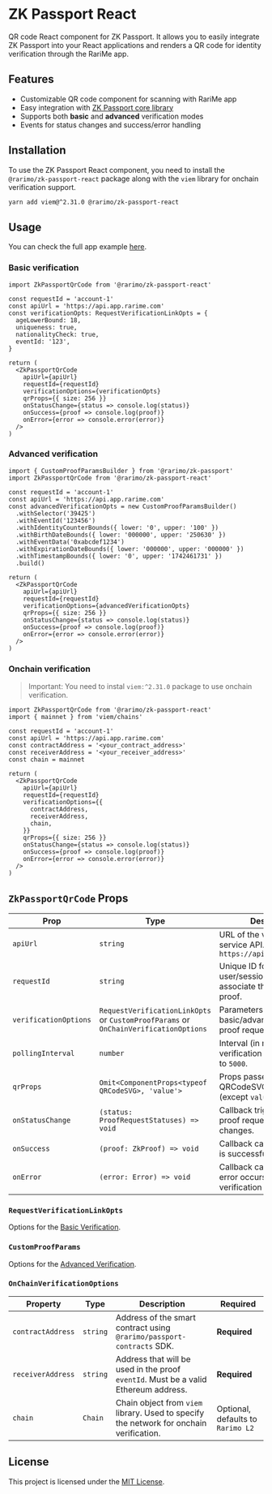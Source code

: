 # ZK Passport React

QR code React component for ZK Passport. It allows you to easily integrate ZK Passport into your React applications and renders a QR code for identity verification through the RariMe app.

## Features

- Customizable QR code component for scanning with RariMe app
- Easy integration with [ZK Passport core library](https://github.com/rarimo/zk-passport/tree/main/packages/core)
- Supports both **basic** and **advanced** verification modes
- Events for status changes and success/error handling

## Installation

To use the ZK Passport React component, you need to install the `@rarimo/zk-passport-react` package along with the `viem` library for onchain verification support.

```bash
yarn add viem@^2.31.0 @rarimo/zk-passport-react
```

## Usage

You can check the full app example [here](https://github.com/rarimo/zk-passport/tree/main/examples).

### Basic verification

```tsx
import ZkPassportQrCode from '@rarimo/zk-passport-react'

const requestId = 'account-1'
const apiUrl = 'https://api.app.rarime.com'
const verificationOpts: RequestVerificationLinkOpts = {
  ageLowerBound: 18,
  uniqueness: true,
  nationalityCheck: true,
  eventId: '123',
}

return (
  <ZkPassportQrCode
    apiUrl={apiUrl}
    requestId={requestId}
    verificationOptions={verificationOpts}
    qrProps={{ size: 256 }}
    onStatusChange={status => console.log(status)}
    onSuccess={proof => console.log(proof)}
    onError={error => console.error(error)}
  />
)
```

### Advanced verification

```tsx
import { CustomProofParamsBuilder } from '@rarimo/zk-passport'
import ZkPassportQrCode from '@rarimo/zk-passport-react'

const requestId = 'account-1'
const apiUrl = 'https://api.app.rarime.com'
const advancedVerificationOpts = new CustomProofParamsBuilder()
  .withSelector('39425')
  .withEventId('123456')
  .withIdentityCounterBounds({ lower: '0', upper: '100' })
  .withBirthDateBounds({ lower: '000000', upper: '250630' })
  .withEventData('0xabcdef1234')
  .withExpirationDateBounds({ lower: '000000', upper: '000000' })
  .withTimestampBounds({ lower: '0', upper: '1742461731' })
  .build()

return (
  <ZkPassportQrCode
    apiUrl={apiUrl}
    requestId={requestId}
    verificationOptions={advancedVerificationOpts}
    qrProps={{ size: 256 }}
    onStatusChange={status => console.log(status)}
    onSuccess={proof => console.log(proof)}
    onError={error => console.error(error)}
  />
)
```

### Onchain verification

> Important: You need to instal `viem:^2.31.0` package to use onchain verification.

```tsx
import ZkPassportQrCode from '@rarimo/zk-passport-react'
import { mainnet } from 'viem/chains'

const requestId = 'account-1'
const apiUrl = 'https://api.app.rarime.com'
const contractAddress = '<your_contract_address>'
const receiverAddress = '<your_receiver_address>'
const chain = mainnet

return (
  <ZkPassportQrCode
    apiUrl={apiUrl}
    requestId={requestId}
    verificationOptions={{
      contractAddress,
      receiverAddress,
      chain,
    }}
    qrProps={{ size: 256 }}
    onStatusChange={status => console.log(status)}
    onSuccess={proof => console.log(proof)}
    onError={error => console.error(error)}
  />
)
```

## `ZkPassportQrCode` Props

| Prop                  | Type                                                                                 | Description                                                                  | Required     |
| --------------------- | ------------------------------------------------------------------------------------ | ---------------------------------------------------------------------------- | ------------ |
| `apiUrl`              | `string`                                                                             | URL of the verificator service API. Defaults to `https://api.app.rarime.com` | **Optional** |
| `requestId`           | `string`                                                                             | Unique ID for the user/session. Used to associate the request with a proof.  | **Required** |
| `verificationOptions` | `RequestVerificationLinkOpts` or `CustomProofParams` or `OnChainVerificationOptions` | Parameters for either basic/advanced/onchain proof request.                  | **Required** |
| `pollingInterval`     | `number`                                                                             | Interval (in ms) to poll verification status. Defaults to `5000`.            | **Optional** |
| `qrProps`             | `Omit<ComponentProps<typeof QRCodeSVG>, 'value'>`                                    | Props passed to the QRCodeSVG component (except `value`).                    | **Required** |
| `onStatusChange`      | `(status: ProofRequestStatuses) => void`                                             | Callback triggered when the proof request status changes.                    | **Required** |
| `onSuccess`           | `(proof: ZkProof) => void`                                                           | Callback called when proof is successfully verified.                         | **Required** |
| `onError`             | `(error: Error) => void`                                                             | Callback called when an error occurs in the verification process.            | **Required** |

### `RequestVerificationLinkOpts`

Options for the [Basic Verification](https://github.com/rarimo/zk-passport/tree/main/packages/core#basic-verification-requestverificationlinkopts).

### `CustomProofParams`

Options for the [Advanced Verification](https://github.com/rarimo/zk-passport/tree/main/packages/core#basic-verification-requestverificationlinkopts).

### `OnChainVerificationOptions`

| Property            | Type     | Description                                                                                   | Required                          |
| ------------------- | -------- | --------------------------------------------------------------------------------------------- | ------------                      |
| `contractAddress`   | `string` | Address of the smart contract using `@rarimo/passport-contracts` SDK.                         | **Required**                      |
| `receiverAddress`   | `string` | Address that will be used in the proof `eventId`. Must be a valid Ethereum address.           | **Required**                      |
| `chain`             | `Chain`  | Chain object from `viem` library. Used to specify the network for onchain verification.       | Optional, defaults to `Rarimo L2` |

## License

This project is licensed under the [MIT License](./LICENSE).
